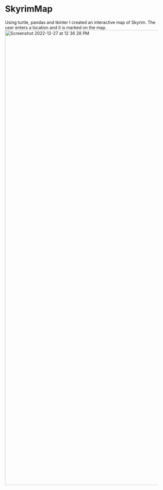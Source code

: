 # SkyrimMap
Using turtle, pandas and tkinter I created an interactive map of Skyrim. The user enters a location and it is marked on the map.<img width="1502" alt="Screenshot 2022-12-27 at 12 36 28 PM" src="https://user-images.githubusercontent.com/78488445/209703067-307cfead-c325-4a82-8f59-480257e96f9e.png">
